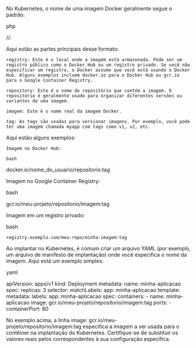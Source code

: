 No Kubernetes, o nome de uma imagem Docker geralmente segue o padrão:

php

<registry>/<repository>/<imagem>:<tag>

Aqui estão as partes principais desse formato:

    registry: Este é o local onde a imagem está armazenada. Pode ser um registro público como o Docker Hub ou um registro privado. Se você não especificar um registro, o Docker assume que você está usando o Docker Hub. Alguns exemplos incluem docker.io para o Docker Hub ou gcr.io para o Google Container Registry.

    repository: Este é o nome do repositório que contém a imagem. O repositório é geralmente usado para organizar diferentes versões ou variantes de uma imagem.

    imagem: Este é o nome real da imagem Docker.

    tag: As tags são usadas para versionar imagens. Por exemplo, você pode ter uma imagem chamada myapp com tags como v1, v2, etc.

Aqui estão alguns exemplos:

    Imagem no Docker Hub:

    bash

docker.io/nome_do_usuario/repositorio:tag

Imagem no Google Container Registry:

bash

gcr.io/meu-projeto/repositorio/imagem:tag

Imagem em um registro privado:

bash

    registry.exemplo.com/meu-repo/minha-imagem:tag

Ao implantar no Kubernetes, é comum criar um arquivo YAML (por exemplo, um arquivo de manifesto de implantação) onde você especifica o nome da imagem. Aqui está um exemplo simples:

yaml

apiVersion: apps/v1
kind: Deployment
metadata:
  name: minha-aplicacao
spec:
  replicas: 3
  selector:
    matchLabels:
      app: minha-aplicacao
  template:
    metadata:
      labels:
        app: minha-aplicacao
    spec:
      containers:
      - name: minha-aplicacao
        image: gcr.io/meu-projeto/repositorio/imagem:tag
        ports:
        - containerPort: 80

No exemplo acima, a linha image: gcr.io/meu-projeto/repositorio/imagem:tag especifica a imagem a ser usada para o contêiner na implantação do Kubernetes. Certifique-se de substituir os valores reais pelos correspondentes à sua configuração específica.